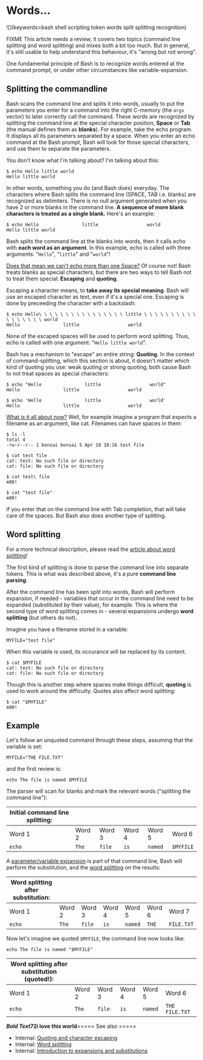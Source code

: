 # Words...

![](keywords>bash shell scripting token words split splitting recognition)

FIXME This article needs a review, it covers two topics (command line
splitting and word splitting) and mixes both a bit too much. But in
general, it's still usable to help understand this behaviour, it's
"wrong but not wrong".

One fundamental principle of Bash is to recognize words entered at the
command prompt, or under other circumstances like variable-expansion.

## Splitting the commandline

Bash scans the command line and splits it into words, usually to put the
parameters you enter for a command into the right C-memory (the `argv`
vector) to later correctly call the command. These words are recognized
by splitting the command line at the special character position,
**Space** or **Tab** (the manual defines them as **blanks**). For
example, take the echo program. It displays all its parameters separated
by a space. When you enter an echo command at the Bash prompt, Bash will
look for those special characters, and use them to separate the
parameters.

You don't know what I'm talking about? I'm talking about this:

    $ echo Hello little world
    Hello little world

In other words, something you do (and Bash does) everyday. The
characters where Bash splits the command line (SPACE, TAB i.e. blanks)
are recognized as delimiters. There is no null argument generated when
you have 2 or more blanks in the command line. **A sequence of more
blank characters is treated as a single blank.** Here's an example:

    $ echo Hello                little                  world
    Hello little world

Bash splits the command line at the blanks into words, then it calls
echo with **each word as an argument**. In this example, echo is called
with three arguments: "`Hello`", "`little`" and "`world`"!

<u>Does that mean we can't echo more than one Space?</u> Of course not!
Bash treats blanks as special characters, but there are two ways to tell
Bash not to treat them special: **Escaping** and **quoting**.

Escaping a character means, to **take away its special meaning**. Bash
will use an escaped character as text, even if it's a special one.
Escaping is done by preceeding the character with a backslash:

    $ echo Hello\ \ \ \ \ \ \ \ \ \ \ \ \ \ \ \ little \ \ \ \ \ \ \ \ \ \ \ \ \ \ \ \ \ world
    Hello                little                  world

None of the escaped spaces will be used to perform word splitting. Thus,
echo is called with one argument: "`Hello little world`".

Bash has a mechanism to "escape" an entire string: **Quoting**. In the
context of command-splitting, which this section is about, it doesn't
matter which kind of quoting you use: weak quoting or strong quoting,
both cause Bash to not treat spaces as special characters:

    $ echo "Hello                little                  world"
    Hello                little                  world

    $ echo 'Hello                little                  world'
    Hello                little                  world

<u>What is it all about now?</u> Well, for example imagine a program
that expects a filename as an argument, like cat. Filenames can have
spaces in them:

    $ ls -l
    total 4
    -rw-r--r-- 1 bonsai bonsai 5 Apr 18 18:16 test file

    $ cat test file
    cat: test: No such file or directory
    cat: file: No such file or directory

    $ cat test\ file
    m00!

    $ cat "test file"
    m00!

If you enter that on the command line with Tab completion, that will
take care of the spaces. But Bash also does another type of splitting.

## Word splitting

For a more technical description, please read the [article about word
splitting](syntax/expansion/wordsplit.md)!

The first kind of splitting is done to parse the command line into
separate tokens. This is what was described above, it's a pure **command
line parsing**.

After the command line has been split into words, Bash will perform
expansion, if needed - variables that occur in the command line need to
be expanded (substituted by their value), for example. This is where the
second type of word splitting comes in - several expansions undergo
**word splitting** (but others do not).

Imagine you have a filename stored in a variable:

    MYFILE="test file"

When this variable is used, its occurance will be replaced by its
content.

    $ cat $MYFILE
    cat: test: No such file or directory
    cat: file: No such file or directory

Though this is another step where spaces make things difficult,
**quoting** is used to work around the difficulty. Quotes also affect
word splitting:

    $ cat "$MYFILE"
    m00!

## Example

Let's follow an unquoted command through these steps, assuming that the
variable is set:

    MYFILE="THE FILE.TXT"

and the first review is:

    echo The file is named $MYFILE

The parser will scan for blanks and mark the relevant words ("splitting
the command line"):

| Initial command line splitting: |        |        |        |         |           |
|---------------------------------|--------|--------|--------|---------|-----------|
| Word 1                          | Word 2 | Word 3 | Word 4 | Word 5  | Word 6    |
| `echo`                          | `The`  | `file` | `is`   | `named` | `$MYFILE` |

A [parameter/variable expansion](syntax/pe.md) is part of that command
line, Bash will perform the substitution, and the [word
splitting](syntax/expansion/wordsplit.md) on the results:

| Word splitting after substitution: |        |        |        |         |        |            |
|------------------------------------|--------|--------|--------|---------|--------|------------|
| Word 1                             | Word 2 | Word 3 | Word 4 | Word 5  | Word 6 | Word 7     |
| `echo`                             | `The`  | `file` | `is`   | `named` | `THE`  | `FILE.TXT` |

Now let's imagine we quoted `$MYFILE`, the command line now looks like:

    echo The file is named "$MYFILE"

| Word splitting after substitution (quoted!): |        |        |        |         |                |
|----------------------------------------------|--------|--------|--------|---------|----------------|
| Word 1                                       | Word 2 | Word 3 | Word 4 | Word 5  | Word 6         |
| `echo`                                       | `The`  | `file` | `is`   | `named` | `THE FILE.TXT` |

***Bold Text*72i love this world**===== See also =====

- Internal: [Quoting and character escaping](syntax/quoting.md)
- Internal: [Word splitting](syntax/expansion/wordsplit.md)
- Internal: [Introduction to expansions and
  substitutions](syntax/expansion/intro.md)
